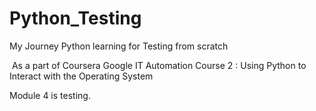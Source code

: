 # Python_Testing
My Journey Python learning for Testing from scratch

​
As a part of Coursera Google IT Automation Course 2 : Using Python to Interact with the Operating System

Module 4 is testing.
